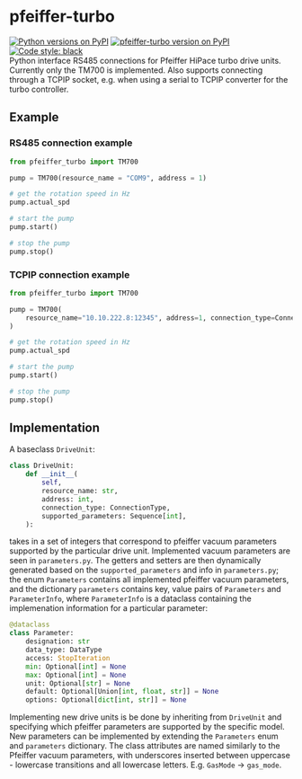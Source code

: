 # pfeiffer-turbo
[![Python versions on PyPI](https://img.shields.io/pypi/pyversions/pfeiffer-turbo.svg)](https://pypi.python.org/pypi/pfeiffer-turbo/)
[![pfeiffer-turbo version on PyPI](https://img.shields.io/pypi/v/pfeiffer-turbo.svg "pfeiffer-turbo on PyPI")](https://pypi.python.org/pypi/pfeiffer-turbo/)
[![Code style: black](https://img.shields.io/badge/code%20style-black-000000.svg)](https://github.com/psf/black)  
Python interface RS485 connections for Pfeiffer HiPace turbo drive units. Currently only the TM700 is implemented. Also supports connecting through a TCPIP socket, e.g. when using a serial to TCPIP converter for the turbo controller.

## Example
### RS485 connection example
```python
from pfeiffer_turbo import TM700

pump = TM700(resource_name = "COM9", address = 1)

# get the rotation speed in Hz
pump.actual_spd

# start the pump
pump.start()

# stop the pump
pump.stop()
```
### TCPIP connection example
```python
from pfeiffer_turbo import TM700

pump = TM700(
    resource_name="10.10.222.8:12345", address=1, connection_type=ConnectionType.TCPIP
)

# get the rotation speed in Hz
pump.actual_spd

# start the pump
pump.start()

# stop the pump
pump.stop()
```

## Implementation
A baseclass `DriveUnit`:
```Python
class DriveUnit:
    def __init__(
        self,
        resource_name: str,
        address: int,
        connection_type: ConnectionType,
        supported_parameters: Sequence[int],
    ):
```
takes in a set of integers that correspond to pfeiffer vacuum parameters supported by the particular drive unit. Implemented vacuum parameters are seen in `parameters.py`. The getters and setters are then dynamically generated based on the `supported_parameters` and info in `parameters.py`; the enum `Parameters` contains all implemented pfeiffer vacuum parameters, and the dictionary `parameters` contains key, value pairs of `Parameters` and `ParameterInfo`, where `ParameterInfo` is a dataclass containing the implemenation information for a particular parameter:
```Python
@dataclass
class Parameter:
    designation: str
    data_type: DataType
    access: StopIteration
    min: Optional[int] = None
    max: Optional[int] = None
    unit: Optional[str] = None
    default: Optional[Union[int, float, str]] = None
    options: Optional[dict[int, str]] = None
```
Implementing new drive units is be done by inheriting from `DriveUnit` and specifying which pfeiffer parameters are supported by the specific model. New parameters can be implemented by extending the `Parameters` enum and `parameters` dictionary. The class attributes are named similarly to the Pfeiffer vacuum parameters, with underscores inserted between uppercase - lowercase transitions and all lowercase letters. E.g. `GasMode` -> `gas_mode`.